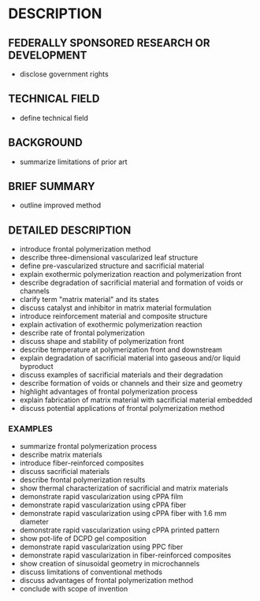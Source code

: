 # DESCRIPTION

## FEDERALLY SPONSORED RESEARCH OR DEVELOPMENT

- disclose government rights

## TECHNICAL FIELD

- define technical field

## BACKGROUND

- summarize limitations of prior art

## BRIEF SUMMARY

- outline improved method

## DETAILED DESCRIPTION

- introduce frontal polymerization method
- describe three-dimensional vascularized leaf structure
- define pre-vascularized structure and sacrificial material
- explain exothermic polymerization reaction and polymerization front
- describe degradation of sacrificial material and formation of voids or channels
- clarify term "matrix material" and its states
- discuss catalyst and inhibitor in matrix material formulation
- introduce reinforcement material and composite structure
- explain activation of exothermic polymerization reaction
- describe rate of frontal polymerization
- discuss shape and stability of polymerization front
- describe temperature at polymerization front and downstream
- explain degradation of sacrificial material into gaseous and/or liquid byproduct
- discuss examples of sacrificial materials and their degradation
- describe formation of voids or channels and their size and geometry
- highlight advantages of frontal polymerization process
- explain fabrication of matrix material with sacrificial material embedded
- discuss potential applications of frontal polymerization method

### EXAMPLES

- summarize frontal polymerization process
- describe matrix materials
- introduce fiber-reinforced composites
- discuss sacrificial materials
- describe frontal polymerization results
- show thermal characterization of sacrificial and matrix materials
- demonstrate rapid vascularization using cPPA film
- demonstrate rapid vascularization using cPPA fiber
- demonstrate rapid vascularization using cPPA fiber with 1.6 mm diameter
- demonstrate rapid vascularization using cPPA printed pattern
- show pot-life of DCPD gel composition
- demonstrate rapid vascularization using PPC fiber
- demonstrate rapid vascularization in fiber-reinforced composites
- show creation of sinusoidal geometry in microchannels
- discuss limitations of conventional methods
- discuss advantages of frontal polymerization method
- conclude with scope of invention

